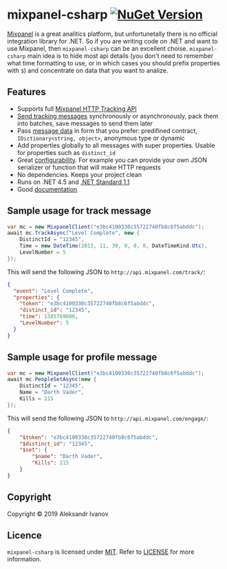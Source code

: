 # mixpanel-csharp [![NuGet Version](http://img.shields.io/nuget/v/mixpanel-csharp.svg?style=flat)](https://www.nuget.org/packages/mixpanel-csharp/)
[Mixpanel](https://mixpanel.com/) is a great analitics platform, but unfortunetally there is no official integration library for .NET. So if you are writing code on .NET and want to use Mixpanel, then ```mixpanel-csharp``` can be an excellent choise. ```mixpanel-csharp``` main idea is to hide most api details (you don't need to remember what time formatting to use, or in which cases you should prefix properties with ```$```) and concentrate on data that you want to analize.

## Features
- Supports full [Mixpanel HTTP Tracking API](https://mixpanel.com/help/reference/http)
- [Send tracking messages](https://github.com/eealeivan/mixpanel-csharp/wiki/Sending-messages) synchronously or asynchronously, pack them into batches, save messages to send them later
- Pass [message data](https://github.com/eealeivan/mixpanel-csharp/wiki/Message-data) in form that you prefer: predifined contract,  `IDictionary<string, object>`, anonymous type or dynamic
- Add properties globally to all messages with super properties. Usable for properties such as `distinct_id`
- Great [configurability](https://github.com/eealeivan/mixpanel-csharp/wiki/Configuration). For example you can provide your own JSON serializer or function that will make HTTP requests
- No dependencies. Keeps your project clean
- Runs on .NET 4.5 and [.NET Standard 1.1](https://docs.microsoft.com/en-us/dotnet/standard/net-standard)
- Good [documentation](https://github.com/eealeivan/mixpanel-csharp/wiki)

## Sample usage for track message
```csharp
var mc = new MixpanelClient("e3bc4100330c35722740fb8c6f5abddc");
await mc.TrackAsync("Level Complete", new {
    DistinctId = "12345",
    Time = new DateTime(2013, 11, 30, 0, 0, 0, DateTimeKind.Utc),
    LevelNumber = 5
});
```
This will send the following JSON to `http://api.mixpanel.com/track/`:
```json
{
  "event": "Level Complete",
  "properties": {
    "token": "e3bc4100330c35722740fb8c6f5abddc",
    "distinct_id": "12345",
    "time": 1385769600,
    "LevelNumber": 5
  }
}
```

## Sample usage for profile message
```csharp
var mc = new MixpanelClient("e3bc4100330c35722740fb8c6f5abddc");
await mc.PeopleSetAsync(new {
    DistinctId = "12345",   
    Name = "Darth Vader",    
    Kills = 215
});
```
This will send the following JSON to `http://api.mixpanel.com/engage/`:
```json
{
    "$token": "e3bc4100330c35722740fb8c6f5abddc",
    "$distinct_id": "12345",    
    "$set": {       
        "$name": "Darth Vader",      
        "Kills": 215
    }
}
```

## Copyright
Copyright © 2019 Aleksandr Ivanov

## Licence
```mixpanel-csharp``` is licensed under [MIT](http://www.opensource.org/licenses/mit-license.php). Refer to [LICENSE](https://github.com/eealeivan/mixpanel-csharp/blob/master/LICENSE) for more information.
